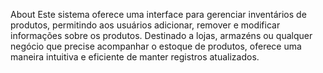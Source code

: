 About
Este sistema oferece uma interface para gerenciar inventários de produtos, permitindo aos usuários adicionar, remover e modificar informações sobre os produtos. Destinado a lojas, armazéns ou qualquer negócio que precise acompanhar o estoque de produtos, oferece uma maneira intuitiva e eficiente de manter registros atualizados.
